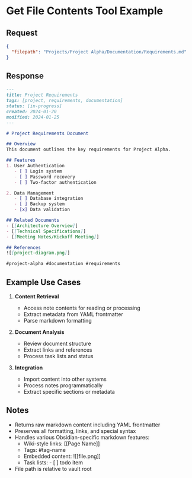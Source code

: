 # Get File Contents Tool Example

## Request
```json
{
  "filepath": "Projects/Project Alpha/Documentation/Requirements.md"
}
```

## Response
```markdown
---
title: Project Requirements
tags: [project, requirements, documentation]
status: [in-progress]
created: 2024-01-20
modified: 2024-01-25
---

# Project Requirements Document

## Overview
This document outlines the key requirements for Project Alpha.

## Features
1. User Authentication
   - [ ] Login system
   - [ ] Password recovery
   - [ ] Two-factor authentication

2. Data Management
   - [ ] Database integration
   - [ ] Backup system
   - [x] Data validation

## Related Documents
- [[Architecture Overview]]
- [[Technical Specifications]]
- [[Meeting Notes/Kickoff Meeting]]

## References
![[project-diagram.png]]

#project-alpha #documentation #requirements
```

## Example Use Cases

1. **Content Retrieval**
   - Access note contents for reading or processing
   - Extract metadata from YAML frontmatter
   - Parse markdown formatting

2. **Document Analysis**
   - Review document structure
   - Extract links and references
   - Process task lists and status

3. **Integration**
   - Import content into other systems
   - Process notes programmatically
   - Extract specific sections or metadata

## Notes
- Returns raw markdown content including YAML frontmatter
- Preserves all formatting, links, and special syntax
- Handles various Obsidian-specific markdown features:
  * Wiki-style links: [[Page Name]]
  * Tags: #tag-name
  * Embedded content: ![[file.png]]
  * Task lists: - [ ] todo item
- File path is relative to vault root